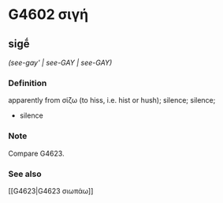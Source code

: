 # G4602 σιγή

## sigḗ

_(see-gay' | see-GAY | see-GAY)_

### Definition

apparently from σίζω (to hiss, i.e. hist or hush); silence; silence; 

- silence

### Note

Compare G4623.

### See also

[[G4623|G4623 σιωπάω]]
